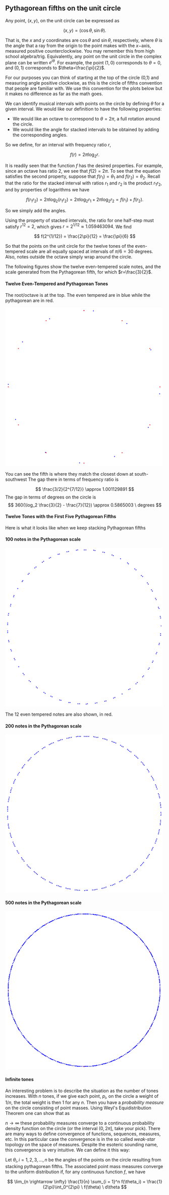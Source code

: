 ## Pythagorean fifths on the unit circle

Any point, $(x,y)$, on the unit circle can be expressed as

$$ (x,y)=(\cos \theta, \sin \theta). $$

That is, the $x$ and $y$ coordinates are $\cos \theta$ and $\sin \theta$, respectively, where $\theta$ is the angle that a ray from the origin to the point makes with the $x-$axis, measured positive counterclockwise. You may remember this from high school algebra/trig. Equivalently, any point on the unit circle in the complex plane can be written $e^{i \theta}$. For example, the point $(1,0)$ corresponds to $\theta=0$, and $(0,1)$ corresponds to $\theta=\frac{\pi}{2}$.

For our purposes you can think of starting at the top of the circle (0,1) and measuring angle positive clockwise, as this is the circle of fifths convention that people are familiar with. We use this convention for the plots below but it makes no difference as far as the math goes. 
 
We can identify musical intervals with points on the circle by defining $\theta$ for a given interval. We would like our definition to have the following properties:

-   We would like an octave to correspond to $\theta=2\pi$, a full rotation around the circle.
-   We would like the angle for stacked intervals to be obtained by adding the corresponding angles.

So we define, for an interval with frequency ratio $r$,

$$ f(r)=2\pi \log_2 r. $$

It is readily seen that the function $f$ has the desired properties. For example, since an octave has ratio 2, we see that $f(2)=2\pi$. To see that the equation satisfies the second property, suppose that $f(r_1)=\theta_1$ and $f(r_2)=\theta_2$. Recall that the ratio for the stacked interval with ratios $r_1$ and $r_2$ is the product $r_1r_2$, and by properties of logarithms we have

$$ f(r_1r_2) = 2\pi \log_2(r_1r_2) = 2\pi \log_2 r_1 + 2\pi \log_2 r_2 = f(r_1) + f(r_2). $$

So we simply add the angles.

Using the property of stacked intervals, the ratio for one half-step must satisfy $r^{12}=2$, which gives $r=2^{1/12}\approx 1.059463094$. We find

$$ f(2^{1/12}) = \frac{2\pi}{12} = \frac{\pi}{6} $$

So that the points on the unit circle for the twelve tones of the even-tempered scale are all equally spaced at intervals of $\pi/6 = 30$ degrees. Also, notes outside the octave simply wrap around the circle. 

The following figures show the twelve even-tempered scale notes, and the scale generated from the Pythagorean fifth, for which $r=\frac{3}{2}$.

#### Twelve Even-Tempered and Pythagorean Tones

The root/octave is at the top. The even tempered are in blue while the pythagorean are in red.

![Even-tempered and pytgagoraean tones on the unit circle.](images/scale_even_pyth.png)

You can see the fifth is where they match the closest down at south-southwest The gap there in terms of frequency ratio is

$$ \frac{3/2}{2^{7/12}} \approx 1.001129891
$$ The gap in terms of degrees on the circle is $$
360(\log_2 \frac{3}{2} - \frac{7}{12}) \approx 0.5865003 \ degrees
$$

#### Twelve Tones with the First Five Pythagorean Fifths

Here is what it looks like when we keep stacking Pythagorean fifths

#### 100 notes in the Pythagorean scale

![](images/100pts.png)

The 12 even tempered notes are also shown, in red.

#### 200 notes in the Pythagorean scale

![](images/200pts.png)

#### 500 notes in the Pythagorean scale

![](images/500pts.png)

#### Infinite tones

An interesting problem is to describe the situation as the number of tones increases. With $n$ tones, if we give each point, $p_i$, on the circle a weight of $1/n$, the total weight is then 1 for any $n$. Then you have a *probability measure* on the circle consisting of point masses. Using Weyl's Equidistribution Theorem one can show that as

$n \rightarrow \infty$ these probability measures converge to a continuous probability density function on the circle (or the interval $(0, 2\pi]$, take your pick). There are many ways to define convergence of functions, sequences, measures, etc. In this particular case the convergence is in the so called *weak-star* topology on the space of measures. Despite the esoteric sounding name, this convergence is very intuitive. We can define it this way:

Let $\theta_i, i = 1, 2, 3, ..., n$ be the angles of the points on the circle resulting from stacking pythagorean fifths. The associated point mass measures converge to the uniform distribution if, for any continuous function $f$, we have 

$$
\lim_{n \rightarrow \infty} \frac{1}{n} \sum_{i = 1}^n f(\theta_i) = \frac{1}{2\pi}\int_0^{2\pi} \ f(\theta) \ d\theta
$$